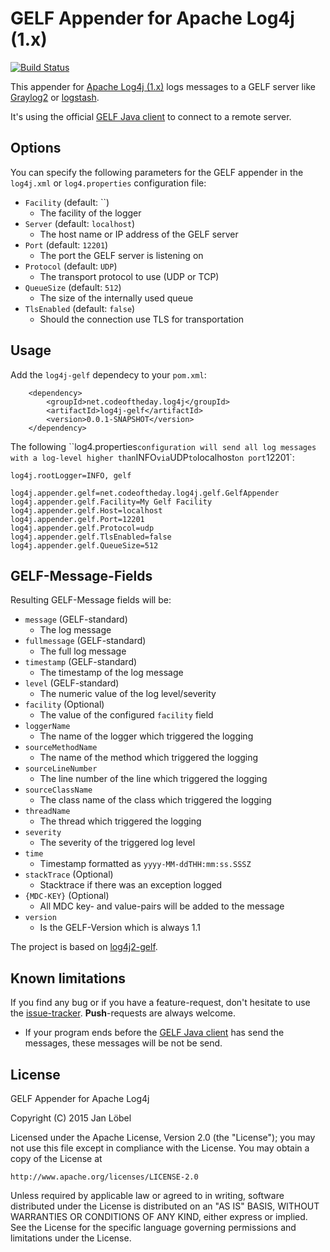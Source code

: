 # GELF Appender for Apache Log4j (1.x)

[![Build Status](https://travis-ci.org/JanLoebel/log4j-gelf.svg?branch=master)](https://travis-ci.org/JanLoebel/log4j-gelf)

This appender for [Apache Log4j (1.x)](https://logging.apache.org/log4j/1.x/) logs messages to a GELF server like [Graylog2](http://www.graylog2.org) or [logstash](http://logstash.net).

It's using the official [GELF Java client](https://graylog2.github.io/gelfclient/) to connect to a remote server.


## Options
You can specify the following parameters for the GELF appender in the `log4j.xml` or `log4.properties` configuration file:

* `Facility` (default: ``)
  * The facility of the logger
* `Server` (default: `localhost`)
  * The host name or IP address of the GELF server
* `Port` (default: `12201`)
  * The port the GELF server is listening on
* `Protocol` (default: `UDP`)
  * The transport protocol to use (UDP or TCP)
* `QueueSize` (default: `512`)
  * The size of the internally used queue
* `TlsEnabled` (default: `false`)
  * Should the connection use TLS for transportation


## Usage
Add the `log4j-gelf` dependecy to your `pom.xml`:
```
	<dependency>
		<groupId>net.codeoftheday.log4j</groupId>
		<artifactId>log4j-gelf</artifactId>
		<version>0.0.1-SNAPSHOT</version>
	</dependency>
```

The following ``log4.properties` configuration will send all log messages with a log-level higher than `INFO` via `UDP` to `localhost` on port `12201`:
```
log4j.rootLogger=INFO, gelf

log4j.appender.gelf=net.codeoftheday.log4j.gelf.GelfAppender
log4j.appender.gelf.Facility=My Gelf Facility
log4j.appender.gelf.Host=localhost
log4j.appender.gelf.Port=12201
log4j.appender.gelf.Protocol=udp
log4j.appender.gelf.TlsEnabled=false
log4j.appender.gelf.QueueSize=512
```

## GELF-Message-Fields
Resulting GELF-Message fields will be:

* `message` (GELF-standard)
  * The log message
* `fullmessage` (GELF-standard)
  * The full log message
* `timestamp` (GELF-standard)
  * The timestamp of the log message
* `level` (GELF-standard)
  * The numeric value of the log level/severity
* `facility` (Optional)
  * The value of the configured `facility` field
* `loggerName`
  * The name of the logger which triggered the logging  
* `sourceMethodName`
  * The name of the method which triggered the logging
* `sourceLineNumber`
  * The line number of the line which triggered the logging
* `sourceClassName`
  * The class name of the class which triggered the logging
* `threadName`
  * The thread which triggered the logging
* `severity`
  * The severity of the triggered log level
* `time`
  * Timestamp formatted as `yyyy-MM-ddTHH:mm:ss.SSSZ`
* `stackTrace` (Optional)
  * Stacktrace if there was an exception logged
* `{MDC-KEY}` (Optional)
  * All MDC key- and value-pairs will be added to the message
* `version`
  * Is the GELF-Version which is always 1.1

The project is based on [log4j2-gelf](https://github.com/Graylog2/log4j2-gelf).  

## Known limitations 
If you find any bug or if you have a feature-request, don't hesitate to use the [issue-tracker](https://github.com/JanLoebel/log4j-gelf/issues). **Push**-requests are always welcome.

* If your program ends before the [GELF Java client](https://graylog2.github.io/gelfclient/) has send the messages, these messages will be not be send.


## License

GELF Appender for Apache Log4j

Copyright (C) 2015 Jan Löbel

Licensed under the Apache License, Version 2.0 (the "License");
you may not use this file except in compliance with the License.
You may obtain a copy of the License at

    http://www.apache.org/licenses/LICENSE-2.0

Unless required by applicable law or agreed to in writing, software
distributed under the License is distributed on an "AS IS" BASIS,
WITHOUT WARRANTIES OR CONDITIONS OF ANY KIND, either express or implied.
See the License for the specific language governing permissions and
limitations under the License.

